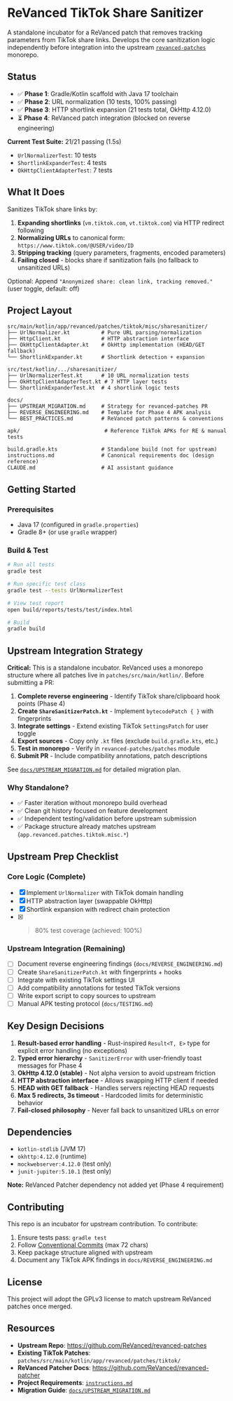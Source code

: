 # ReVanced TikTok Share Sanitizer

A standalone incubator for a ReVanced patch that removes tracking parameters from TikTok share links. Develops the core sanitization logic independently before integration into the upstream [`revanced-patches`](https://github.com/ReVanced/revanced-patches) monorepo.

## Status

- ✅ **Phase 1**: Gradle/Kotlin scaffold with Java 17 toolchain
- ✅ **Phase 2**: URL normalization (10 tests, 100% passing)
- ✅ **Phase 3**: HTTP shortlink expansion (21 tests total, OkHttp 4.12.0)
- ⏳ **Phase 4**: ReVanced patch integration (blocked on reverse engineering)

**Current Test Suite:** 21/21 passing (1.5s)

- `UrlNormalizerTest`: 10 tests
- `ShortlinkExpanderTest`: 4 tests
- `OkHttpClientAdapterTest`: 7 tests

## What It Does

Sanitizes TikTok share links by:
1. **Expanding shortlinks** (`vm.tiktok.com`, `vt.tiktok.com`) via HTTP redirect following
2. **Normalizing URLs** to canonical form: `https://www.tiktok.com/@USER/video/ID`
3. **Stripping tracking** (query parameters, fragments, encoded parameters)
4. **Failing closed** - blocks share if sanitization fails (no fallback to unsanitized URLs)

Optional: Append `"Anonymized share: clean link, tracking removed."` (user toggle, default: off)

## Project Layout

```
src/main/kotlin/app/revanced/patches/tiktok/misc/sharesanitizer/
├── UrlNormalizer.kt          # Pure URL parsing/normalization
├── HttpClient.kt             # HTTP abstraction interface
├── OkHttpClientAdapter.kt    # OkHttp implementation (HEAD/GET fallback)
└── ShortlinkExpander.kt      # Shortlink detection + expansion

src/test/kotlin/.../sharesanitizer/
├── UrlNormalizerTest.kt      # 10 URL normalization tests
├── OkHttpClientAdapterTest.kt # 7 HTTP layer tests
└── ShortlinkExpanderTest.kt  # 4 shortlink logic tests

docs/
├── UPSTREAM_MIGRATION.md     # Strategy for revanced-patches PR
├── REVERSE_ENGINEERING.md    # Template for Phase 4 APK analysis
└── BEST_PRACTICES.md         # ReVanced patch patterns & conventions

apk/                           # Reference TikTok APKs for RE & manual tests

build.gradle.kts              # Standalone build (not for upstream)
instructions.md               # Canonical requirements doc (design reference)
CLAUDE.md                     # AI assistant guidance
```

## Getting Started

### Prerequisites
- Java 17 (configured in `gradle.properties`)
- Gradle 8+ (or use `gradle` wrapper)

### Build & Test
```bash
# Run all tests
gradle test

# Run specific test class
gradle test --tests UrlNormalizerTest

# View test report
open build/reports/tests/test/index.html

# Build
gradle build
```

## Upstream Integration Strategy

**Critical:** This is a standalone incubator. ReVanced uses a monorepo structure where all patches live in `patches/src/main/kotlin/`. Before submitting a PR:

1. **Complete reverse engineering** - Identify TikTok share/clipboard hook points (Phase 4)
2. **Create `ShareSanitizerPatch.kt`** - Implement `bytecodePatch { }` with fingerprints
3. **Integrate settings** - Extend existing TikTok `SettingsPatch` for user toggle
4. **Export sources** - Copy only `.kt` files (exclude `build.gradle.kts`, etc.)
5. **Test in monorepo** - Verify in `revanced-patches/patches` module
6. **Submit PR** - Include compatibility annotations, patch descriptions

See [`docs/UPSTREAM_MIGRATION.md`](docs/UPSTREAM_MIGRATION.md) for detailed migration plan.

### Why Standalone?
- ✅ Faster iteration without monorepo build overhead
- ✅ Clean git history focused on feature development
- ✅ Independent testing/validation before upstream submission
- ✅ Package structure already matches upstream (`app.revanced.patches.tiktok.misc.*`)

## Upstream Prep Checklist

### Core Logic (Complete)
- [x] Implement `UrlNormalizer` with TikTok domain handling
- [x] HTTP abstraction layer (swappable OkHttp)
- [x] Shortlink expansion with redirect chain protection
- [x] >80% test coverage (achieved: 100%)

### Upstream Integration (Remaining)
- [ ] Document reverse engineering findings (`docs/REVERSE_ENGINEERING.md`)
- [ ] Create `ShareSanitizerPatch.kt` with fingerprints + hooks
- [ ] Integrate with existing TikTok settings UI
- [ ] Add compatibility annotations for tested TikTok versions
- [ ] Write export script to copy sources to upstream
- [ ] Manual APK testing protocol (`docs/TESTING.md`)

## Key Design Decisions

1. **Result-based error handling** - Rust-inspired `Result<T, E>` type for explicit error handling (no exceptions)
2. **Typed error hierarchy** - `SanitizerError` with user-friendly toast messages for Phase 4
3. **OkHttp 4.12.0 (stable)** - Not alpha version to avoid upstream friction
4. **HTTP abstraction interface** - Allows swapping HTTP client if needed
5. **HEAD with GET fallback** - Handles servers rejecting HEAD requests
6. **Max 5 redirects, 3s timeout** - Hardcoded limits for deterministic behavior
7. **Fail-closed philosophy** - Never fall back to unsanitized URLs on error

## Dependencies

- `kotlin-stdlib` (JVM 17)
- `okhttp:4.12.0` (runtime)
- `mockwebserver:4.12.0` (test only)
- `junit-jupiter:5.10.1` (test only)

**Note:** ReVanced Patcher dependency not added yet (Phase 4 requirement)

## Contributing

This repo is an incubator for upstream contribution. To contribute:
1. Ensure tests pass: `gradle test`
2. Follow [Conventional Commits](https://www.conventionalcommits.org/) (max 72 chars)
3. Keep package structure aligned with upstream
4. Document any TikTok APK findings in `docs/REVERSE_ENGINEERING.md`

## License

This project will adopt the GPLv3 license to match upstream ReVanced patches once merged.

## Resources

- **Upstream Repo**: https://github.com/ReVanced/revanced-patches
- **Existing TikTok Patches**: `patches/src/main/kotlin/app/revanced/patches/tiktok/`
- **ReVanced Patcher Docs**: https://github.com/ReVanced/revanced-patcher
- **Project Requirements**: [`instructions.md`](instructions.md)
- **Migration Guide**: [`docs/UPSTREAM_MIGRATION.md`](docs/UPSTREAM_MIGRATION.md)
